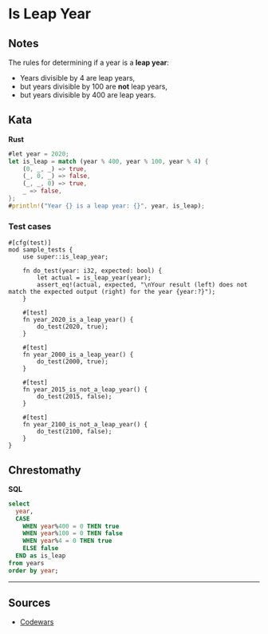 # Is Leap Year

## Notes

The rules for determining if a year is a **leap year**:

- Years divisible by 4 are leap years,
- but years divisible by 100 are **not** leap years,
- but years divisible by 400 are leap years.

## Kata

**Rust**

```rust
#let year = 2020;
let is_leap = match (year % 400, year % 100, year % 4) {
    (0, _, _) => true,
    (_, 0, _) => false,
    (_, _, 0) => true,
    _ => false,
};
#println!("Year {} is a leap year: {}", year, is_leap);
```

### Test cases

```rust,no_run,ignore
#[cfg(test)]
mod sample_tests {
    use super::is_leap_year;

    fn do_test(year: i32, expected: bool) {
        let actual = is_leap_year(year);
        assert_eq!(actual, expected, "\nYour result (left) does not match the expected output (right) for the year {year:?}");
    }

    #[test]
    fn year_2020_is_a_leap_year() {
        do_test(2020, true);
    }

    #[test]
    fn year_2000_is_a_leap_year() {
        do_test(2000, true);
    }

    #[test]
    fn year_2015_is_not_a_leap_year() {
        do_test(2015, false);
    }

    #[test]
    fn year_2100_is_not_a_leap_year() {
        do_test(2100, false);
    }
}
```

## Chrestomathy

**SQL**

```sql
select
  year,
  CASE
    WHEN year%400 = 0 THEN true
    WHEN year%100 = 0 THEN false
    WHEN year%4 = 0 THEN true
    ELSE false
  END as is_leap
from years
order by year;
```

---

## Sources

- [Codewars](https://www.codewars.com/kata/526c7363236867513f0005ca)
